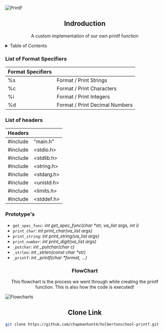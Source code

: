 

![PrintF](https://github.com/chapmanhunt4/holbertonschool-printf/assets/143765559/2ad1ca6d-3f10-432a-9c51-4cfb1dbf080e)

<h2 align="center">Indroduction</h2>
<p align="center">A custom implementation of our own printf function</p>

<details><summary>Table of Contents</summary>
  
- `Introduction`: <i>An introduction to our custom printf function</i>
- `Format Specifiers`: <i>The format specifiers that are used in our code</i>
- `Headers`: <i>The Headers we implemented</i>
- `Prototype's`: <i>Prototype's we made</i>
- `FlowChart`: <i>A flow chart explaining the execution process of our function</i>
- `Clone REPO`: <i>link to clone this repo</i></details>


<h3 align="left">List of Format Specifiers</h3>

| Format Specifiers | |
| ------------- | ------------- |                
| %s  | Format / Print Strings  |                 
| %c  | Format / Print Characters  |
| %i  | Format / Print Integers  |
| %d  | Format / Print Decimal Numbers |

<h3>List of headers</h3>

| Headers | |
| ------------- | ------------- |
| #include  |  "main.h"  |
| #include  |  <stdio.h> |
| #include  | <stdlib.h> |
| #include  | <string.h> |
| #include  | <stdarg.h> |
| #include  | <unistd.h> |
| #include  | <limits.h> |
| #include  | <stddef.h> |

<h3 align="left">Prototype's</h2>

- `get_spec_func`: <i>int get_spec_func(char *str, va_list args, int i)</i>
- `print_char`: <i>int print_char(va_list args)</i>
- `print_string`: <i>int print_string(va_list args)</i>
- `print_number`: <i>int print_digit(va_list args)</i>
- `_putchar`: <i>int _putchar(char c)</i></details>
- `_strlen`: <i>int _strlen(const char *str)</i></details>
- `_printf`: <i>int _printf(char *format, ...)</i></details>









<h3 align="center">FlowChart</h3>
<p align="center">This flowchart is the process we went through while creating the printf function. This is also how the code is executed!</p>

![Flowcharts](https://github.com/chapmanhunt4/holbertonschool-printf/assets/143765559/2b4c7e3f-1786-4fa2-95dd-66bc66415a4a)

<h2 align="center">Clone Link</h2>

```bash
git clone https://github.com/chapmanhunt4/holbertonschool-printf.git
```

